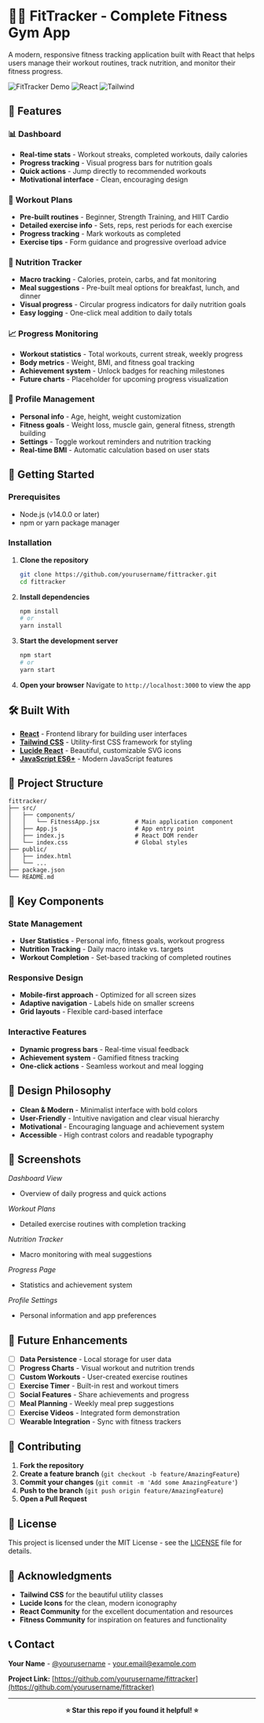 # 🏋️‍♂️ FitTracker - Complete Fitness Gym App

A modern, responsive fitness tracking application built with React that helps users manage their workout routines, track nutrition, and monitor their fitness progress.

![FitTracker Demo](https://img.shields.io/badge/Status-Active-brightgreen) ![React](https://img.shields.io/badge/React-18.x-blue) ![Tailwind](https://img.shields.io/badge/Tailwind-CSS-38B2AC)

## 🌟 Features

### 📊 **Dashboard**
- **Real-time stats** - Workout streaks, completed workouts, daily calories
- **Progress tracking** - Visual progress bars for nutrition goals
- **Quick actions** - Jump directly to recommended workouts
- **Motivational interface** - Clean, encouraging design

### 💪 **Workout Plans**
- **Pre-built routines** - Beginner, Strength Training, and HIIT Cardio
- **Detailed exercise info** - Sets, reps, rest periods for each exercise
- **Progress tracking** - Mark workouts as completed
- **Exercise tips** - Form guidance and progressive overload advice

### 🥗 **Nutrition Tracker**
- **Macro tracking** - Calories, protein, carbs, and fat monitoring
- **Meal suggestions** - Pre-built meal options for breakfast, lunch, and dinner
- **Visual progress** - Circular progress indicators for daily nutrition goals
- **Easy logging** - One-click meal addition to daily totals

### 📈 **Progress Monitoring**
- **Workout statistics** - Total workouts, current streak, weekly progress
- **Body metrics** - Weight, BMI, and fitness goal tracking
- **Achievement system** - Unlock badges for reaching milestones
- **Future charts** - Placeholder for upcoming progress visualization

### 👤 **Profile Management**
- **Personal info** - Age, height, weight customization
- **Fitness goals** - Weight loss, muscle gain, general fitness, strength building
- **Settings** - Toggle workout reminders and nutrition tracking
- **Real-time BMI** - Automatic calculation based on user stats

## 🚀 Getting Started

### Prerequisites
- Node.js (v14.0.0 or later)
- npm or yarn package manager

### Installation

1. **Clone the repository**
   ```bash
   git clone https://github.com/yourusername/fittracker.git
   cd fittracker
   ```

2. **Install dependencies**
   ```bash
   npm install
   # or
   yarn install
   ```

3. **Start the development server**
   ```bash
   npm start
   # or
   yarn start
   ```

4. **Open your browser**
   Navigate to `http://localhost:3000` to view the app

## 🛠️ Built With

- **[React](https://reactjs.org/)** - Frontend library for building user interfaces
- **[Tailwind CSS](https://tailwindcss.com/)** - Utility-first CSS framework for styling
- **[Lucide React](https://lucide.dev/)** - Beautiful, customizable SVG icons
- **[JavaScript ES6+](https://developer.mozilla.org/en-US/docs/Web/JavaScript)** - Modern JavaScript features

## 📁 Project Structure

```
fittracker/
├── src/
│   ├── components/
│   │   └── FitnessApp.jsx          # Main application component
│   ├── App.js                      # App entry point
│   ├── index.js                    # React DOM render
│   └── index.css                   # Global styles
├── public/
│   ├── index.html
│   └── ...
├── package.json
└── README.md
```

## 🎯 Key Components

### State Management
- **User Statistics** - Personal info, fitness goals, workout progress
- **Nutrition Tracking** - Daily macro intake vs. targets
- **Workout Completion** - Set-based tracking of completed routines

### Responsive Design
- **Mobile-first approach** - Optimized for all screen sizes
- **Adaptive navigation** - Labels hide on smaller screens
- **Grid layouts** - Flexible card-based interface

### Interactive Features
- **Dynamic progress bars** - Real-time visual feedback
- **Achievement system** - Gamified fitness tracking
- **One-click actions** - Seamless workout and meal logging

## 🎨 Design Philosophy

- **Clean & Modern** - Minimalist interface with bold colors
- **User-Friendly** - Intuitive navigation and clear visual hierarchy
- **Motivational** - Encouraging language and achievement system
- **Accessible** - High contrast colors and readable typography

## 📱 Screenshots

*Dashboard View*
- Overview of daily progress and quick actions

*Workout Plans*
- Detailed exercise routines with completion tracking

*Nutrition Tracker*
- Macro monitoring with meal suggestions

*Progress Page*
- Statistics and achievement system

*Profile Settings*
- Personal information and app preferences

## 🚧 Future Enhancements

- [ ] **Data Persistence** - Local storage for user data
- [ ] **Progress Charts** - Visual workout and nutrition trends
- [ ] **Custom Workouts** - User-created exercise routines
- [ ] **Exercise Timer** - Built-in rest and workout timers
- [ ] **Social Features** - Share achievements and progress
- [ ] **Meal Planning** - Weekly meal prep suggestions
- [ ] **Exercise Videos** - Integrated form demonstration
- [ ] **Wearable Integration** - Sync with fitness trackers

## 🤝 Contributing

1. **Fork the repository**
2. **Create a feature branch** (`git checkout -b feature/AmazingFeature`)
3. **Commit your changes** (`git commit -m 'Add some AmazingFeature'`)
4. **Push to the branch** (`git push origin feature/AmazingFeature`)
5. **Open a Pull Request**

## 📄 License

This project is licensed under the MIT License - see the [LICENSE](LICENSE) file for details.

## 🙏 Acknowledgments

- **Tailwind CSS** for the beautiful utility classes
- **Lucide Icons** for the clean, modern iconography
- **React Community** for the excellent documentation and resources
- **Fitness Community** for inspiration on features and functionality

## 📞 Contact

**Your Name** - [@yourusername](https://twitter.com/yourusername) - your.email@example.com

**Project Link:** [https://github.com/yourusername/fittracker](https://github.com/yourusername/fittracker)

---

<div align="center">

**⭐ Star this repo if you found it helpful! ⭐**
